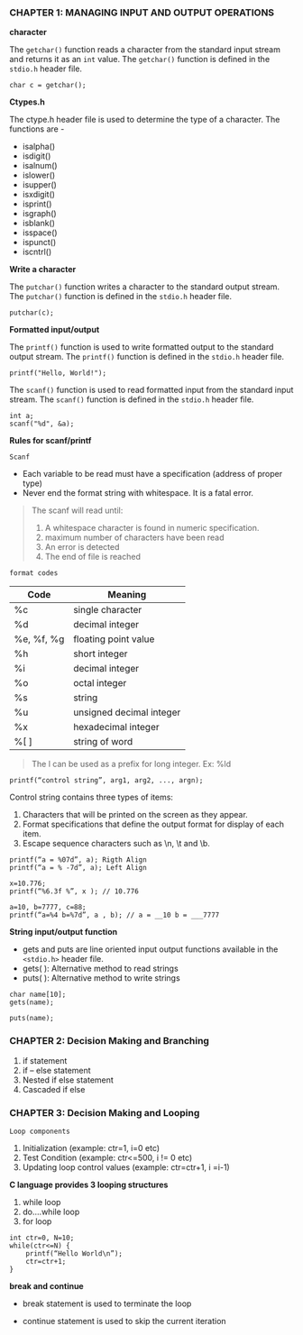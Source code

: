 ### CHAPTER 1: MANAGING INPUT AND OUTPUT OPERATIONS

**character**

The `getchar()` function reads a character from the standard input stream and returns it as an `int` value. The `getchar()` function is defined in the `stdio.h` header file.
```
char c = getchar();
```

**Ctypes.h**

The ctype.h header file is used to determine the type of a character. The functions are -

- isalpha()
- isdigit()
- isalnum()
- islower()
- isupper()
- isxdigit()
- isprint()
- isgraph()
- isblank()
- isspace()
- ispunct()
- iscntrl() 

**Write a character**

The `putchar()` function writes a character to the standard output stream. The `putchar()` function is defined in the `stdio.h` header file.

```
putchar(c);
```

**Formatted input/output**

The `printf()` function is used to write formatted output to the standard output stream. The `printf()` function is defined in the `stdio.h` header file.

```
printf("Hello, World!");
```

The `scanf()` function is used to read formatted input from the standard input stream. The `scanf()` function is defined in the `stdio.h` header file.

```
int a;
scanf("%d", &a);
```

**Rules for scanf/printf**

`Scanf`
- Each variable to be read must have a specification (address of proper type)
- Never end the format string with whitespace. It is a fatal error.
> The scanf will read until:  
> 1. A whitespace character is found in numeric specification.  
> 2. maximum number of characters have been read
> 3. An error is detected  
> 4. The end of file is reached  


`format codes`

Code | Meaning
---|---
%c | single character
%d | decimal integer
%e, %f, %g | floating point value
%h | short integer
%i | decimal integer
%o | octal integer
%s | string
%u | unsigned decimal integer
%x | hexadecimal integer
%[ ] | string of word

> The l can be used as a prefix for long integer. Ex: %ld

```
printf(“control string”, arg1, arg2, ..., argn);
```
Control string contains three types of items:
1. Characters that will be printed on the screen as they appear.
2. Format specifications that define the output format for display of each item.
3. Escape sequence characters such as \n, \t and \b.

```
printf(“a = %07d”, a); Rigth Align
printf(“a = % -7d”, a); Left Align

x=10.776;
printf(“%6.3f %”, x ); // 10.776

a=10, b=7777, c=88;
printf(“a=%4 b=%7d”, a , b); // a = __10 b = ___7777
```

**String input/output function**

- gets and puts are line oriented input output functions available in the `<stdio.h>`
header file.  
- gets( ): Alternative method to read strings
- puts( ): Alternative method to write strings

```
char name[10];
gets(name);

puts(name);
```

### CHAPTER 2: Decision Making and Branching

1. if statement
2. if – else statement
3. Nested if else statement
4. Cascaded if else

### CHAPTER 3: Decision Making and Looping

`Loop components`
1. Initialization (example: ctr=1, i=0 etc)
2. Test Condition (example: ctr<=500, i != 0 etc)
3. Updating loop control values (example: ctr=ctr+1, i =i-1)

**C language provides 3 looping structures**
1. while loop
2. do….while loop
3. for loop

```
int ctr=0, N=10;
while(ctr<=N) {
    printf(“Hello World\n”);
    ctr=ctr+1;
}
```

**break and continue**

- break statement is used to terminate the loop

- continue statement is used to skip the current iteration

